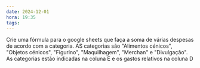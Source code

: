 ```yaml
---
date: 2024-12-01
hora: 19:35
tags:
---
```






Crie uma fórmula para o google sheets que faça a soma de várias despesas de acordo com a categoria.  AS categorias são "Alimentos cénicos", "Objetos cénicos", "Figurino", "Maquilhagem", "Merchan" e "Divulgação". As categorias estão indicadas na coluna E e os gastos relativos na coluna D